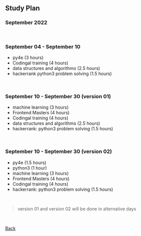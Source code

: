 ## Study Plan 
### September 2022

<br>

### September 04 - September 10

* py4e (3 hours)
* Codingal training (4 hours)
* data structures and algorithms (2.5 hours)
* hackerrank python3 problem solving (1.5 hours) 

<br>

###  September 10 - September 30 (version 01)

* machine learning (3 hours)
* Frontend Masters (4 hours)
* Codingal training (4 hours)
* data structures and algorithms (2.5 hours) 
* hackerrank: python3 problem solving (1.5 hours)

<br>

###  September 10 - September 30 (version 02)

* py4e (1.5 hours)
* python3 (1 hour)
* machine learning (3 hours)
* Frontend Masters (4 hours)
* Codingal training (4 hours)
* hackerrank: python3 problem solving (1.5 hours)

<br>

> version 01 and version 02 will be done in alternative days

<br>

[Back](../README.md)
